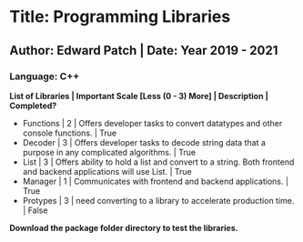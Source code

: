 # Title: Programming Libraries
## Author: Edward Patch | Date: Year 2019 - 2021

### Language: C++

**List of Libraries | Important Scale [Less (0 - 3) More] | Description | Completed?**

- Functions | 2 | Offers developer tasks to convert datatypes and other console functions. | True
- Decoder | 3 | Offers developer tasks to decode string data that a purpose in any complicated algorithms. | True
- List | 3 | Offers ability to hold a list and convert to a string. Both frontend and backend applications will use List. | True
- Manager | 1 | Communicates with frontend and backend applications. | True
- Protypes | 3 | need converting to a library to accelerate production time. | False

**Download the package folder directory to test the libraries.**